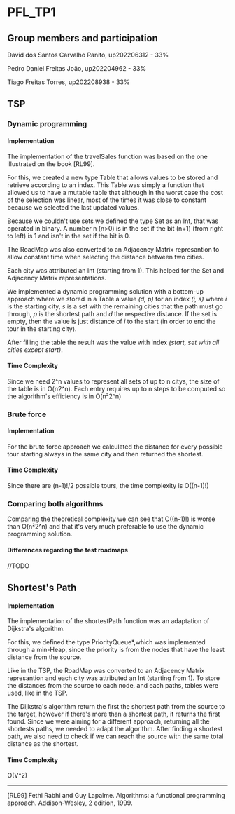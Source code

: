 # PFL_TP1

## Group members and participation

David dos Santos Carvalho Ranito, up202206312  - 33%

Pedro Daniel Freitas João,        up202204962  - 33%

Tiago Freitas Torres,             up202208938  - 33%

## TSP

### Dynamic programming

#### Implementation
The implementation of the travelSales function was based on the one illustrated on the book [RL99]. 

For this, we created a new type Table that allows values to be stored and retrieve according to an index. This Table was simply a function that allowed us to have a mutable table that although in the worst case the cost of the selection was linear, most of the times it was close to constant because we selected the last updated values.

Because we couldn't use sets we defined the type Set as an Int, that was operated in binary. A number n (n>0) is in the set if the bit (n+1) (from right to left) is 1 and isn't in the set if the bit is 0.

The RoadMap was also converted to an Adjacency Matrix represantion to allow constant time when selecting the distance between two cities.

Each city was attributed an Int (starting from 1). This helped for the Set and Adjacency Matrix representations.

We implemented a dynamic programming solution with a bottom-up approach where we stored in a Table a value *(d, p)* for an index *(i, s)* where *i* is the starting city, *s* is a set with the remaining cities that the path must go through, *p* is the shortest path and *d* the respective distance. If the set is empty, then the value is just distance of *i* to the start (in order to end the tour in the starting city).

After filling the table the result was the value with index *(start, set with all cities except start)*.

#### Time Complexity
Since we need 2^n values to represent all sets of up to n citys, the size of the table is in O(n2^n). Each entry requires up to n steps to be computed so the algorithm's efficiency is in O(n²2^n)

### Brute force

#### Implementation
For the brute force approach we calculated the distance for every possible tour starting always in the same city and then returned the shortest.

#### Time Complexity
Since there are (n-1)!/2 possible tours, the time complexity is O((n-1)!) 

### Comparing both algorithms

Comparing the theoretical complexity we can see that O((n-1)!) is worse than O(n²2^n) and that it's very much preferable to use the dynamic programming solution.

#### Differences regarding the test roadmaps

//TODO


## Shortest's Path

#### Implementation

The implementation of the shortestPath function was an adaptation of Dijkstra's algorithm.

For this, we defined the type PriorityQueue*,which  was implemented through a min-Heap, since the priority is from the nodes that have the least distance from the source. 

Like in the TSP, the RoadMap was converted to an Adjacency Matrix represantion and each city was attributed an Int (starting from 1).
To store the distances from the source to each node, and each paths, tables were used, like in the TSP. 

The Dijkstra's algorithm return the first the shortest path from the source to the target, however if there's more than a shortest path, it returns the first found. Since we were aiming for a different approach, returning all the shortests paths, we needed to adapt the algorithm. After finding a shortest path, we also need to check if we can reach the source with the same total distance as the shortest.

#### Time Complexity

O(V^2) 

---

[RL99] Fethi Rabhi and Guy Lapalme. Algorithms: a functional programming approach. Addison-Wesley, 2 edition, 1999.
